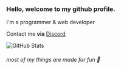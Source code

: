 ### Hello, welcome to my github profile.
I'm a programmer & web developer

Contact me **via** [Discord](https://discord.com/users/869017147085557770/)




![GitHub Stats](https://github-readme-stats.vercel.app/api?username=InvalidDataStore&theme=vue-dark)
###### most of my things are made for fun 🤭
